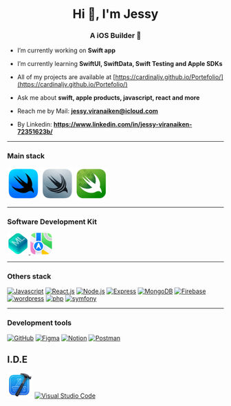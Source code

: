 <h1 align="center">Hi 👋, I'm Jessy</h1>
<h3 align="center">A iOS Builder </h3>

- I’m currently working on **Swift app**

- I’m currently learning **SwiftUI, SwiftData, Swift Testing and Apple SDKs**

- All of my projects are available at [https://cardinaljv.github.io/Portefolio/](https://cardinaljv.github.io/Portefolio/)

- Ask me about **swift, apple products, javascript, react and more**

- Reach me by Mail: **jessy.viranaiken@icloud.com**
  
- By Linkedin: **https://www.linkedin.com/in/jessy-viranaiken-72351623b/**

----

### Main stack

<a href="https://developer.apple.com/xcode/swiftui/"> 
  <img src="https://raw.githubusercontent.com/CardinalJV/CardinalJV/main/assets/logo-swift/swiftui-96x96_2x.png" alt="SwiftUI" title="SwiftUI" width="75" height="75"/></a>
<a href="https://developer.apple.com/xcode/swiftdata/">
  <img src="https://raw.githubusercontent.com/CardinalJV/CardinalJV/main/assets/logo-swift/swiftdata-96x96_2x.png" alt="SwiftData" title="SwiftData" width="75" height="75"/></a>
<a href="https://developer.apple.com/xcode/swift-testing/">
  <img src="https://raw.githubusercontent.com/CardinalJV/CardinalJV/main/assets/logo-swift/swift-testing-96x96_2x.png" alt="Swift Testing" title="Swift Testing" width="75" height="75"/></a>

----

### Software Development Kit

<a href="https://developer.apple.com/machine-learning/core-ml/">
  <img src="https://raw.githubusercontent.com/CardinalJV/CardinalJV/main/assets/logo-swift/core-ml-128x128_2x.png" alt="CoreML" title="CoreML" width="50" height="50"/>
</a>
<a href="https://developer.apple.com/documentation/mapkit/">
  <img src="https://raw.githubusercontent.com/CardinalJV/CardinalJV/main/assets/logo-swift/maps-96x96_2x.png" alt="MapKit" title="MapKit" width="50" height="50"/>
</a>

----

### Others stack

<a href="https://developer.mozilla.org/fr/docs/Web/JavaScript">
  <img src="https://skillicons.dev/icons?i=js" alt="Javascript" title="Javascript" width="50" height="50"/></a> 
<a href="https://fr.react.dev">
  <img src="https://skillicons.dev/icons?i=react" alt="React.js" title="React.js" width="50" height="50"/></a> 
<a href="https://nodejs.org/fr">
  <img src="https://skillicons.dev/icons?i=nodejs" alt="Node.js" title="Node.js" width="50" height="50"/></a>
<a href="https://expressjs.com">
  <img src="https://skillicons.dev/icons?i=express" alt="Express" title="Express" width="50" height="50"/></a> 
<a href="https://www.mongodb.com/fr-fr">
  <img src="https://skillicons.dev/icons?i=mongodb" alt="MongoDB" title="MongoDB" width="50" height="50"/></a> 
<a href="https://firebase.google.com">
  <img src="https://skillicons.dev/icons?i=firebase" alt="Firebase" title="Firebase" width="50" height="50"/></a>
<a href="https://fr.wordpress.org">
  <img src="https://skillicons.dev/icons?i=wordpress" alt="wordpress" title="wordpress" width="50" height="50"/></a>
<a href="https://www.php.net">
  <img src="https://skillicons.dev/icons?i=php" alt="php" title="php" width="50" height="50"/></a>
<a href="https://symfony.com">
  <img src="https://skillicons.dev/icons?i=symfony" alt="symfony" title="symfony" width="50" height="50"/></a>

----

### Development tools

<a href="https://github.com">
  <img src="https://skillicons.dev/icons?i=github" alt="GitHub" title="GitHub" width="50" height="50"/></a>
<a href="https://www.figma.com/fr-fr/">
  <img src="https://skillicons.dev/icons?i=figma" alt="Figma" title="Figma" width="50" height="50"/></a>
<a href="https://www.notion.so/fr-fr">
  <img src="https://skillicons.dev/icons?i=notion" alt="Notion" title="Notion" width="50" height="50"/></a> 
<a href="https://www.postman.com">
  <img src="https://skillicons.dev/icons?i=postman" alt="Postman" title="Postman" width="50" height="50"/></a>

## I.D.E

  <a href="https://developer.apple.com/xcode/"> 
    <img src="https://raw.githubusercontent.com/CardinalJV/CardinalJV/main/assets/logo-swift/xcode-12-96x96_2x.png" alt="SwiftUI" title="Xcode" width="60" height="60"/></a>
  <a href="https://code.visualstudio.com">
    <img src="https://skillicons.dev/icons?i=vscode" alt="Visual Studio Code" title="Visual Studio Code" width="50" height="50"/>
  </a>




